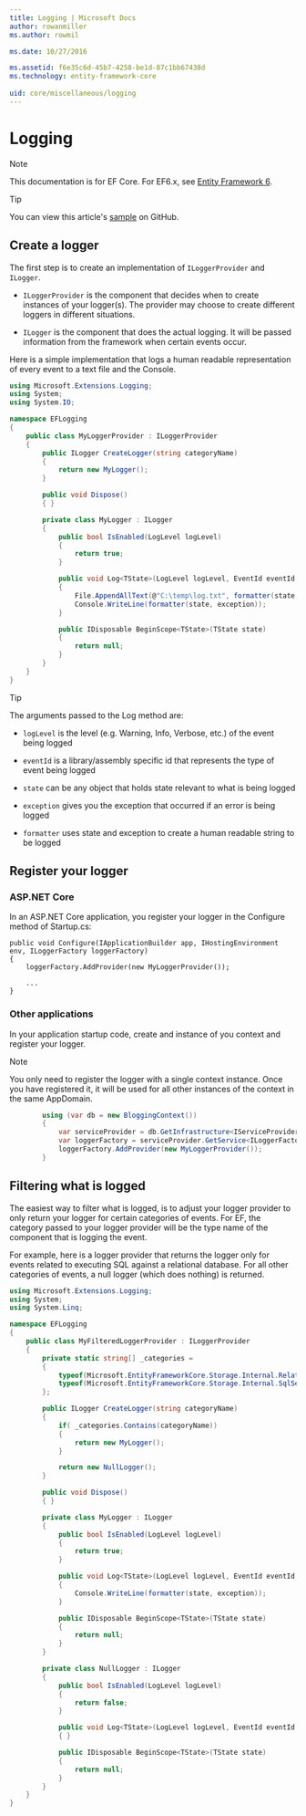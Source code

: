 ```yaml
---
title: Logging | Microsoft Docs
author: rowanmiller
ms.author: rowmil

ms.date: 10/27/2016

ms.assetid: f6e35c6d-45b7-4258-be1d-87c1bb67438d
ms.technology: entity-framework-core
 
uid: core/miscellaneous/logging
---
```

# Logging

> [!NOTE]
> This documentation is for EF Core. For EF6.x, see [Entity Framework 6](../../ef6/index.md).

> [!TIP]
> You can view this article's [sample](https://github.com/aspnet/EntityFramework.Docs/tree/master/samples/core/Miscellaneous/Logging) on GitHub.

## Create a logger

The first step is to create an implementation of `ILoggerProvider` and `ILogger`.
* `ILoggerProvider` is the component that decides when to create instances of your logger(s). The provider may choose to create different loggers in different situations.

* `ILogger` is the component that does the actual logging. It will be passed information from the framework when certain events occur.

Here is a simple implementation that logs a human readable representation of every event to a text file and the Console.

<!-- [!code-csharp[Main](samples/core/Miscellaneous/Logging/Logging/MyLoggerProvider.cs)] -->
````csharp
using Microsoft.Extensions.Logging;
using System;
using System.IO;

namespace EFLogging
{
    public class MyLoggerProvider : ILoggerProvider
    {
        public ILogger CreateLogger(string categoryName)
        {
            return new MyLogger();
        }

        public void Dispose()
        { }

        private class MyLogger : ILogger
        {
            public bool IsEnabled(LogLevel logLevel)
            {
                return true;
            }

            public void Log<TState>(LogLevel logLevel, EventId eventId, TState state, Exception exception, Func<TState, Exception, string> formatter)
            {
                File.AppendAllText(@"C:\temp\log.txt", formatter(state, exception));
                Console.WriteLine(formatter(state, exception));
            }

            public IDisposable BeginScope<TState>(TState state)
            {
                return null;
            }
        }
    }
}
````

> [!TIP]
>
>The arguments passed to the Log method are:
>
>* `logLevel` is the level (e.g. Warning, Info, Verbose, etc.) of the event being logged
>
>* `eventId` is a library/assembly specific id that represents the type of event being logged
>
>* `state` can be any object that holds state relevant to what is being logged
>
>* `exception` gives you the exception that occurred if an error is being logged
>
>* `formatter` uses state and exception to create a human readable string to be logged

## Register your logger

### ASP.NET Core

In an ASP.NET Core application, you register your logger in the Configure method of Startup.cs:

<!-- literal_block"ids  "classes  "xml:space": "preserve", "backrefs  "dupnames  "names": [] -->
````
public void Configure(IApplicationBuilder app, IHostingEnvironment env, ILoggerFactory loggerFactory)
{
    loggerFactory.AddProvider(new MyLoggerProvider());

    ...
}
````

### Other applications

In your application startup code, create and instance of you context and register your logger.

> [!NOTE]
> You only need to register the logger with a single context instance. Once you have registered it, it will be used for all other instances of the context in the same AppDomain.

<!-- [!code-csharp[Main](samples/core/Miscellaneous/Logging/Logging.ConsoleApp/Program.cs)] -->
````csharp
        using (var db = new BloggingContext())
        {
            var serviceProvider = db.GetInfrastructure<IServiceProvider>();
            var loggerFactory = serviceProvider.GetService<ILoggerFactory>();
            loggerFactory.AddProvider(new MyLoggerProvider());
        }
````

## Filtering what is logged

The easiest way to filter what is logged, is to adjust your logger provider to only return your logger for certain categories of events. For EF, the category passed to your logger provider will be the type name of the component that is logging the event.

For example, here is a logger provider that returns the logger only for events related to executing SQL against a relational database. For all other categories of events, a null logger (which does nothing) is returned.

<!-- [!code-csharp[Main](samples/core/Miscellaneous/Logging/Logging/MyFilteredLoggerProvider.cs?highlight=9,10,11,12,13,17,18,19,20,21,22)] -->
````csharp
using Microsoft.Extensions.Logging;
using System;
using System.Linq;

namespace EFLogging
{
    public class MyFilteredLoggerProvider : ILoggerProvider
    {
        private static string[] _categories =
        {
            typeof(Microsoft.EntityFrameworkCore.Storage.Internal.RelationalCommandBuilderFactory).FullName,
            typeof(Microsoft.EntityFrameworkCore.Storage.Internal.SqlServerConnection).FullName
        };

        public ILogger CreateLogger(string categoryName)
        {
            if( _categories.Contains(categoryName))
            {
                return new MyLogger();
            }

            return new NullLogger();
        }

        public void Dispose()
        { }

        private class MyLogger : ILogger
        {
            public bool IsEnabled(LogLevel logLevel)
            {
                return true;
            }

            public void Log<TState>(LogLevel logLevel, EventId eventId, TState state, Exception exception, Func<TState, Exception, string> formatter)
            {
                Console.WriteLine(formatter(state, exception));
            }

            public IDisposable BeginScope<TState>(TState state)
            {
                return null;
            }
        }

        private class NullLogger : ILogger
        {
            public bool IsEnabled(LogLevel logLevel)
            {
                return false;
            }

            public void Log<TState>(LogLevel logLevel, EventId eventId, TState state, Exception exception, Func<TState, Exception, string> formatter)
            { }

            public IDisposable BeginScope<TState>(TState state)
            {
                return null;
            }
        }
    }
}
````
